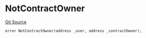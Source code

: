 # NotContractOwner
[Git Source](https://github.com/thrackle-io/rules-protocol/blob/2738cf9716e0fddfad4df13fdb6486b5987af931/src/diamond/core/DiamondCut/DiamondCutLib.sol)


```solidity
error NotContractOwner(address _user, address _contractOwner);
```

